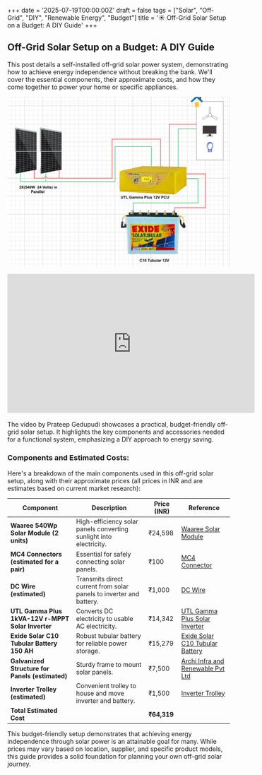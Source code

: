 +++
date = '2025-07-19T00:00:00Z'
draft = false
tags = ["Solar", "Off-Grid", "DIY", "Renewable Energy", "Budget"]
title = '☀️ Off-Grid Solar Setup on a Budget: A DIY Guide'
+++

## Off-Grid Solar Setup on a Budget: A DIY Guide

This post details a self-installed off-grid solar power system, demonstrating how to achieve energy independence without breaking the bank. We'll cover the essential components, their approximate costs, and how they come together to power your home or specific appliances.

![Off-Grid Solar System](./Off-Grid%20Solar%20System.png)


<iframe width="560" height="315" src="https://www.youtube.com/embed/QW1D_QV9ehI?si=9QLLiYeU_Zd_4AAt" title="YouTube video player" frameborder="0" allow="accelerometer; autoplay; clipboard-write; encrypted-media; gyroscope; picture-in-picture; web-share" referrerpolicy="strict-origin-when-cross-origin" allowfullscreen></iframe>

The video by Prateep Gedupudi showcases a practical, budget-friendly off-grid solar setup. It highlights the key components and accessories needed for a functional system, emphasizing a DIY approach to energy saving.

### Components and Estimated Costs:

Here's a breakdown of the main components used in this off-grid solar setup, along with their approximate prices (all prices in INR and are estimates based on current market research):

| Component | Description | Price (INR) | Reference |
|---|---|---|---|
| **Waaree 540Wp Solar Module (2 units)** | High-efficiency solar panels converting sunlight into electricity. | ₹24,598 | [Waaree Solar Module](https://shop.waaree.com/waaree-540wp-144-cells-24-volts-mono-perc-solar-module/) |
| **MC4 Connectors (estimated for a pair)** | Essential for safely connecting solar panels. | ₹100 | [MC4 Connector](https://www.amazon.in/dp/B08JV95HKS?ref_=ppx_hzsearch_conn_dt_b_fed_asin_title_2&th=1) |
| **DC Wire (estimated)** | Transmits direct current from solar panels to inverter and battery. | ₹1,000 | [DC Wire](https://www.amazon.in/dp/B08JPRQFXG?ref_=ppx_hzsearch_conn_dt_b_fed_asin_title_3&th=1) |
| **UTL Gamma Plus 1kVA-12V r-MPPT Solar Inverter** | Converts DC electricity to usable AC electricity. | ₹14,342 | [UTL Gamma Plus Solar Inverter](https://www.upsinverter.com/utl/solar-inverter/gamma-plus-solar-inverter/?srsltid=AfmBOoqyNO1HMWfovfe3OUJ_oxpcej7TkHEul4G6-T4tFxC491dgA9qs) |
| **Exide Solar C10 Tubular Battery 150 AH** | Robust tubular battery for reliable power storage. | ₹15,279 | [Exide Solar C10 Tubular Battery](https://www.amazon.in/Exide-Solar-C10-Tubular-Battery/dp/B0190X28LQ) |
| **Galvanized Structure for Panels (estimated)** | Sturdy frame to mount solar panels. | ₹7,500 | [Archi Infra and Renewable Pvt Ltd](https://www.google.com/maps/place/Archi+Infra+and+Renewable+Pvt+Ltd/@12.7942763,77.7221058,17z/data=!4m12!1m5!8m4!1e1!2s101144893380363084802!3m1!1e1!3m5!1s0x3bae6d5b19a365a9:0x49a21c41ea3070b8!8m2!3d12.7942763!4d77.7221058!16s%2Fg%2F11t46l0rg4?entry=ttu&g_ep=EgoyMDI1MDcxNi4wIKXMDSoASAFQAw%3D%3D) |
| **Inverter Trolley (estimated)** | Convenient trolley to house and move inverter and battery. | ₹1,500 | [Inverter Trolley](https://www.amazon.in/dp/B0B63V7Y8J?ref_=ppx_hzod_title_dt_b_fed_asin_title_0_0&th=1) |
| **Total Estimated Cost** | | **₹64,319** | |

This budget-friendly setup demonstrates that achieving energy independence through solar power is an attainable goal for many. While prices may vary based on location, supplier, and specific product models, this guide provides a solid foundation for planning your own off-grid solar journey.
